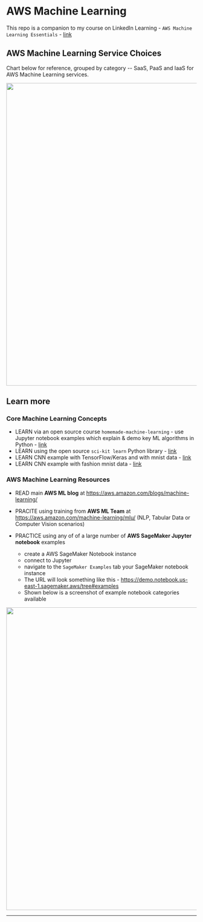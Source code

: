 # AWS Machine Learning

This repo is a companion to my course on LinkedIn Learning - `AWS Machine Learning Essentials` - [link](https://www.linkedin.com/learning/amazon-web-services-machine-learning-essential-training)

## AWS Machine Learning Service Choices

Chart below for reference, grouped by category -- SaaS, PaaS and IaaS for AWS Machine Learning services.

<img src="https://github.com/lynnlangit/Hello-AWS-Data-Services/blob/master/images/AWS%20ML%20chart.png" width=800>

## Learn more 

### Core Machine Learning Concepts

- LEARN via an open source course `homemade-machine-learning` - use Jupyter notebook examples which explain & demo key ML algorithms in Python - [link](https://github.com/trekhleb/homemade-machine-learning)
- LEARN using the open source `sci-kit learn` Python library - [link](https://scikit-learn.org/stable/getting_started.html)
- LEARN CNN example with TensorFlow/Keras and with mnist data - [link](https://towardsdatascience.com/image-classification-in-10-minutes-with-mnist-dataset-54c35b77a38d)
- LEARN CNN example with fashion mnist data - [link](https://towardsdatascience.com/mnist-cnn-python-c61a5bce7a19)

### AWS Machine Learning Resources

- READ main **AWS ML blog** at https://aws.amazon.com/blogs/machine-learning/
- PRACITE using training from **AWS ML Team** at https://aws.amazon.com/machine-learning/mlu/ (NLP, Tabular Data or Computer Vision scenarios)

- PRACTICE using any of of a large number of **AWS SageMaker Jupyter notebook** examples
    - create a AWS SageMaker Notebook instance 
    - connect to Jupyter
    - navigate to the `SageMaker Examples` tab your SageMaker notebook instance
    - The URL will look something like this - https://demo.notebook.us-east-1.sagemaker.aws/tree#examples
    - Shown below is a screenshot of example notebook categories available

<img src="https://github.com/lynnlangit/Hello-AWS-Data-Services/blob/master/images/sagemaker-examples.png" width=800>

---




